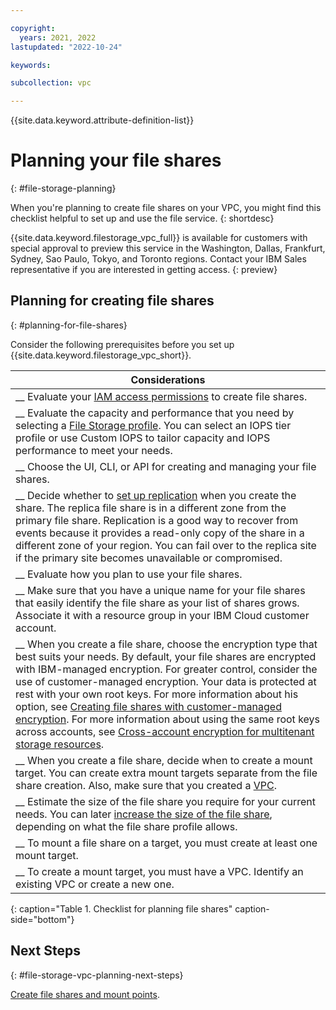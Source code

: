 ```yaml
---

copyright:
  years: 2021, 2022
lastupdated: "2022-10-24"

keywords:

subcollection: vpc

---
```


{{site.data.keyword.attribute-definition-list}}

# Planning your file shares
{: #file-storage-planning}

When you're planning to create file shares on your VPC, you might find this checklist helpful to set up and use the file service.
{: shortdesc}

{{site.data.keyword.filestorage_vpc_full}} is available for customers with special approval to preview this service in the Washington, Dallas, Frankfurt, Sydney, Sao Paulo, Tokyo, and Toronto regions. Contact your IBM Sales representative if you are interested in getting access.
{: preview}

## Planning for creating file shares
{: #planning-for-file-shares}

Consider the following prerequisites before you set up {{site.data.keyword.filestorage_vpc_short}}.

|        Considerations|
|-------------------|
|__ Evaluate your [IAM access permissions](/docs/vpc?topic=vpc-file-storage-managing#file-storage-vpc-iam) to create file shares. |
|__ Evaluate the capacity and performance that you need by selecting a [File Storage profile](/docs/vpc?topic=vpc-file-storage-profiles). You can select an IOPS tier profile or use Custom IOPS to tailor capacity and IOPS performance to meet your needs. |
|__ Choose the UI, CLI, or API for creating and managing your file shares. |
|__ Decide whether to [set up replication](/docs/vpc?topic=vpc-file-storage-replication) when you create the share. The replica file share is in a different zone from the primary file share. Replication is a good way to recover from events because it provides a read-only copy of the share in a different zone of your region. You can fail over to the replica site if the primary site becomes unavailable or compromised. |
|__ Evaluate how you plan to use your file shares. |
|__ Make sure that you have a unique name for your file shares that easily identify the file share as your list of shares grows. Associate it with a resource group in your IBM Cloud customer account. |
|__ When you create a file share, choose the encryption type that best suits your needs. By default, your file shares are encrypted with IBM-managed encryption. For greater control, consider the use of customer-managed encryption. Your data is protected at rest with your own root keys. For more information about his option, see [Creating file shares with customer-managed encryption](/docs/vpc?topic=vpc-file-storage-vpc-encryption). For more information about using the same root keys across accounts, see [Cross-account encryption for multitenant storage resources](/docs/vpc?topic=vpc-vpc-byok-cross-acct-key). |
|__ When you create a file share, decide when to create a mount target. You can create extra mount targets separate from the file share creation. Also, make sure that you created a [VPC](/docs/vpc?topic=vpc-creating-a-vpc-using-the-ibm-cloud-console).|
|__ Estimate the size of the file share you require for your current needs. You can later [increase the size of the file share](/docs/vpc?topic=vpc-file-storage-expand-capacity), depending on what the file share profile allows. |
|__ To mount a file share on a target, you must create at least one mount target. |
|__ To create a mount target, you must have a VPC. Identify an existing VPC or create a new one. |
{: caption="Table 1. Checklist for planning file shares" caption-side="bottom"}

## Next Steps
{: #file-storage-vpc-planning-next-steps}

[Create file shares and mount points](/docs/vpc?topic=vpc-file-storage-create).
